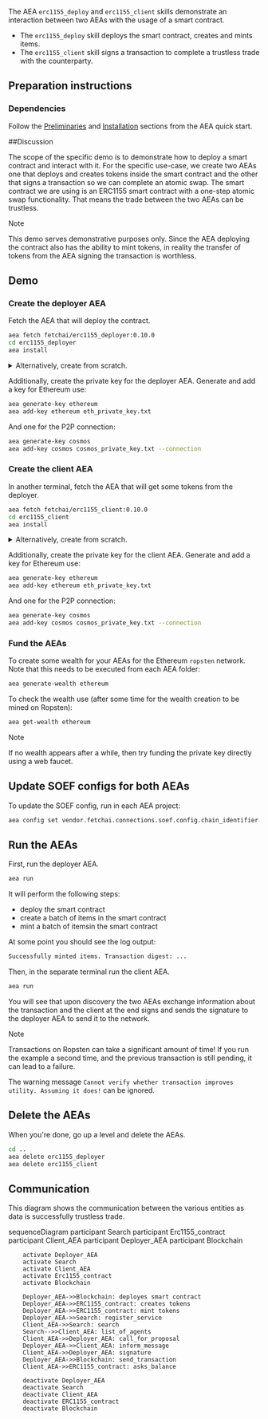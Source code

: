 The AEA `erc1155_deploy` and `erc1155_client` skills demonstrate an interaction between two AEAs with the usage of a smart contract.

* The `erc1155_deploy` skill deploys the smart contract, creates and mints items. 
* The `erc1155_client` skill signs a transaction to complete a trustless trade with the counterparty.

## Preparation instructions
 
### Dependencies

Follow the <a href="../quickstart/#preliminaries">Preliminaries</a> and <a href="../quickstart/#installation">Installation</a> sections from the AEA quick start.

##Discussion

The scope of the specific demo is to demonstrate how to deploy a smart contract and interact with it. For the specific use-case, we create two AEAs one that deploys and creates tokens inside the smart contract and the other that signs a transaction so we can complete an atomic swap. The smart contract we are using is an ERC1155 smart contract
with a one-step atomic swap functionality. That means the trade between the two AEAs can be trustless.

<div class="admonition note">
  <p class="admonition-title">Note</p>
  <p>This demo serves demonstrative purposes only. Since the AEA deploying the contract also has the ability to mint tokens, in reality the transfer of tokens from the AEA signing the transaction is worthless.</p>
</div>

## Demo

### Create the deployer AEA

Fetch the AEA that will deploy the contract.

``` bash
aea fetch fetchai/erc1155_deployer:0.10.0
cd erc1155_deployer
aea install
```

<details><summary>Alternatively, create from scratch.</summary>
<p>

Create the AEA that will deploy the contract.

``` bash
aea create erc1155_deployer
cd erc1155_deployer
aea add connection fetchai/p2p_libp2p:0.6.0
aea add connection fetchai/soef:0.6.0
aea add connection fetchai/ledger:0.3.0
aea add skill fetchai/erc1155_deploy:0.10.0
aea install
aea config set agent.default_connection fetchai/p2p_libp2p:0.6.0
```

Then update the agent config (`aea-config.yaml`) with the default routing:
``` yaml
default_routing:
  fetchai/contract_api:0.2.0: fetchai/ledger:0.3.0
  fetchai/ledger_api:0.2.0: fetchai/ledger:0.3.0
  fetchai/oef_search:0.3.0: fetchai/soef:0.6.0
```

And change the default ledger:
``` bash
aea config set agent.default_ledger ethereum
```

</p>
</details>

Additionally, create the private key for the deployer AEA. Generate and add a key for Ethereum use:

``` bash
aea generate-key ethereum
aea add-key ethereum eth_private_key.txt
```

And one for the P2P connection:
``` bash
aea generate-key cosmos
aea add-key cosmos cosmos_private_key.txt --connection
```

### Create the client AEA

In another terminal, fetch the AEA that will get some tokens from the deployer.

``` bash
aea fetch fetchai/erc1155_client:0.10.0
cd erc1155_client
aea install
```

<details><summary>Alternatively, create from scratch.</summary>
<p>

Create the AEA that will get some tokens from the deployer.

``` bash
aea create erc1155_client
cd erc1155_client
aea add connection fetchai/p2p_libp2p:0.6.0
aea add connection fetchai/soef:0.6.0
aea add connection fetchai/ledger:0.3.0
aea add skill fetchai/erc1155_client:0.9.0
aea install
aea config set agent.default_connection fetchai/p2p_libp2p:0.6.0
```

Then update the agent config (`aea-config.yaml`) with the default routing:
``` yaml
default_routing:
  fetchai/contract_api:0.2.0: fetchai/ledger:0.3.0
  fetchai/ledger_api:0.2.0: fetchai/ledger:0.3.0
  fetchai/oef_search:0.3.0: fetchai/soef:0.6.0
```

And change the default ledger:
``` bash
aea config set agent.default_ledger ethereum
```

</p>
</details>

Additionally, create the private key for the client AEA. Generate and add a key for Ethereum use:

``` bash
aea generate-key ethereum
aea add-key ethereum eth_private_key.txt
```

And one for the P2P connection:
``` bash
aea generate-key cosmos
aea add-key cosmos cosmos_private_key.txt --connection
```

### Fund the AEAs

To create some wealth for your AEAs for the Ethereum `ropsten` network. Note that this needs to be executed from each AEA folder:

``` bash
aea generate-wealth ethereum
```

To check the wealth use (after some time for the wealth creation to be mined on Ropsten):

``` bash
aea get-wealth ethereum
```

<div class="admonition note">
  <p class="admonition-title">Note</p>
  <p>If no wealth appears after a while, then try funding the private key directly using a web faucet.</p>
</div>


## Update SOEF configs for both AEAs

To update the SOEF config, run in each AEA project:
``` bash
aea config set vendor.fetchai.connections.soef.config.chain_identifier ethereum
```

## Run the AEAs

First, run the deployer AEA.

``` bash 
aea run
```

It will perform the following steps:
- deploy the smart contract
- create a batch of items in the smart contract
- mint a batch of itemsin the smart contract

At some point you should see the log output:
``` bash
Successfully minted items. Transaction digest: ...
```

Then, in the separate terminal run the client AEA.

``` bash 
aea run
```

You will see that upon discovery the two AEAs exchange information about the transaction and the client at the end signs and sends the signature to the deployer AEA to send it to the network.

<div class="admonition note">
  <p class="admonition-title">Note</p>
  <p>Transactions on Ropsten can take a significant amount of time! If you run the example a second time, and the previous transaction is still pending, it can lead to a failure.

  The warning message `Cannot verify whether transaction improves utility. Assuming it does!` can be ignored.
  </p>
</div>

## Delete the AEAs

When you're done, go up a level and delete the AEAs.
``` bash 
cd ..
aea delete erc1155_deployer
aea delete erc1155_client
```

## Communication

This diagram shows the communication between the various entities as data is successfully trustless trade. 

<div class="mermaid">
    sequenceDiagram
        participant Search
        participant Erc1155_contract
        participant Client_AEA
        participant Deployer_AEA
        participant Blockchain
    
        activate Deployer_AEA
        activate Search
        activate Client_AEA
        activate Erc1155_contract
        activate Blockchain
        
        Deployer_AEA->>Blockchain: deployes smart contract
        Deployer_AEA->>ERC1155_contract: creates tokens
        Deployer_AEA->>ERC1155_contract: mint tokens       
        Deployer_AEA->>Search: register_service
        Client_AEA->>Search: search
        Search-->>Client_AEA: list_of_agents
        Client_AEA->>Deployer_AEA: call_for_proposal
        Deployer_AEA->>Client_AEA: inform_message
        Client_AEA->>Deployer_AEA: signature
        Deployer_AEA->>Blockchain: send_transaction
        Client_AEA->>ERC1155_contract: asks_balance
        
        deactivate Deployer_AEA
        deactivate Search
        deactivate Client_AEA
        deactivate ERC1155_contract
        deactivate Blockchain
       
</div>
